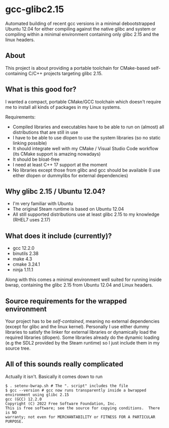 # gcc-glibc2.15
Automated building of recent gcc versions in a minimal debootstrapped Ubuntu 12.04 for either compiling against the native glibc and system or compiling within a minimal environment containing only glibc 2.15 and the linux headers.


## About
This project is about providing a portable toolchain for CMake-based self-containing C/C++ projects targeting glibc 2.15.


## What is this good for?
I wanted a compact, portable CMake/GCC toolchain which doesn't require me to install all kinds of packages in my Linux systems.

Requirements:
 * Compiled libraries and executables have to be able to run on (almost) all distributions that are still in use
 * I have to be able to use dlopen to use the system libraries (so no static linking possible)
 * It should integrate well with my CMake / Visual Studio Code workflow (its CMake support is amazing nowadays)
 * It should be bloat-free
 * I need at least C++ 17 support at the moment
 * No libraries except those from glibc and gcc should be available (I use either dlopen or dummylibs for external dependencies)

## Why glibc 2.15 / Ubuntu 12.04?
 * I'm very familiar with Ubuntu
 * The original Steam runtime is based on Ubuntu 12.04
 * All still supported distributions use at least glibc 2.15 to my knowledge (RHEL7 uses 2.17)


## What does it include (currently)?
 * gcc 12.2.0
 * binutils 2.38
 * make 4.3
 * cmake 3.24.1
 * ninja 1.11.1
 
Along with this comes a minimal environment well suited for running inside bwrap, containing the glibc 2.15 from Ubuntu 12.04 and Linux headers.


## Source requirements for the wrapped environment
Your project has to be *self-contained*, meaning no external dependencies (except for glibc and the linux kernel).
Personally I use either dummy libraries to satisfy the linker for external libraries or dynamically load the required libraries (dlopen).
Some libraries already do the dynamic loading (e.g the SDL2 provided by the Steam runtime) so I just include them in my source tree.


## All of this sounds really complicated
Actually it isn't. Basically it comes down to run

    $ . setenv-bwrap.sh # The ". script" includes the file
    $ gcc --version # gcc now runs transparently inside a bwrapped environment using glibc 2.15
    gcc (GCC) 12.2.0
    Copyright (C) 2022 Free Software Foundation, Inc.
    This is free software; see the source for copying conditions.  There is NO
    warranty; not even for MERCHANTABILITY or FITNESS FOR A PARTICULAR PURPOSE.
